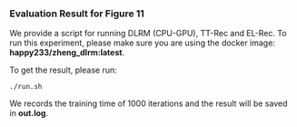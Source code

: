 ### Evaluation Result for Figure 11
We provide a script for running DLRM (CPU-GPU), TT-Rec and EL-Rec.
To run this experiment, please make sure you are using the docker image: **happy233/zheng_dlrm:latest**.

To get the result, please run:
```
./run.sh
```

We records the training time of 1000 iterations and the result will be saved in **out.log**.